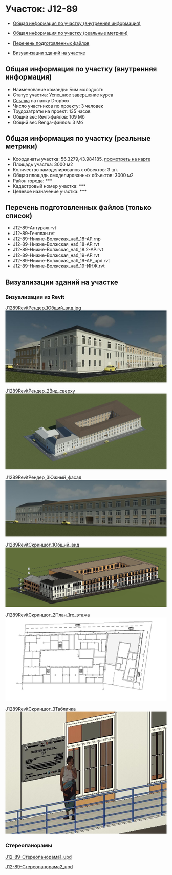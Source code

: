 # Участок: J12-89

* [Общая информация по участку (внутренняя информация)](#Chapter1)

* [Общая информация по участку (реальные метрики)](#Chapter2)

* [Перечень подготовленных файлов](#Chapter3)

* [Визуализации зданий на участке](#Chapter5)

## <a id="Chapter1"></a> Общая информация по участку (внутренняя информация)
+ Наименование команды: Бим молодость
+ Статус участка: Успешное завершение курса
+ [Ссылка](https://www.dropbox.com/sh/wvvgv1nw1iqred9/AACwmeW8dTaNu6s2PYTlFyZPa/J12_89?dl=0) на папку Dropbox
+ Число участников по проекту: 3 человек
+ Трудозатраты на проект: 135 часов
+ Общий вес Revit-файлов: 109 Мб
+ Общий вес Renga-файлов: 3 Мб
## <a id="Chapter2"></a> Общая информация по участку (реальные метрики)
+ Координаты участка: 56.3279,43.984185, [посмотреть на карте](https://yandex.ru/maps/47/nizhny-novgorod/?ll=43.984185%2C56.3279&z=19)
+ Площадь участка: 3000 м2
+ Количество замоделированных объектов: 3 шт.
+ Общая площадь смоделированных объектов: 3000 м2
+ Район города: *** 
+ Кадастровый номер участка: *** 
+ Целевое назначение участка: *** 
## <a id="Chapter3"></a> Перечень подготовленных файлов (только список)
+ J12-89-Антураж.rvt
+ J12-89-Генплан.rvt
+ J12-89-Нижне-Волжская_наб_18-АР.rnp
+ J12-89-Нижне-Волжская_наб_18-АР.rvt
+ J12-89-Нижне-Волжская_наб_18.2-АР.rvt
+ J12-89-Нижне-Волжская_наб_19-АР.rvt
+ J12-89-Нижне-Волжская_наб_19-АР_upd.rvt
+ J12-89-Нижне-Волжская_наб_19-ИНЖ.rvt
## <a id="Chapter5"></a> Визуализации зданий на участке
### Визуализации из Revit
J1289RevitРендер_1Общий_вид.jpg
![J12-89-Revit-Рендер_1-Общий_вид.jpg](/Images/J12_89/J12-89-Revit-Рендер_1-Общий_вид.jpg_Compressed.jpg)

J1289RevitРендер_2Вид_сверху
![J12-89-Revit-Рендер_2-Вид_сверху](/Images/J12_89/J12-89-Revit-Рендер_2-Вид_сверху_Compressed.jpg)

J1289RevitРендер_3Южный_фасад
![J12-89-Revit-Рендер_3-Южный_фасад](/Images/J12_89/J12-89-Revit-Рендер_3-Южный_фасад_Compressed.jpg)

J1289RevitСкриншот_1Общий_вид
![J12-89-Revit-Скриншот_1-Общий_вид](/Images/J12_89/J12-89-Revit-Скриншот_1-Общий_вид_Compressed.jpg)

J1289RevitСкриншот_2План_1го_этажа
![J12-89-Revit-Скриншот_2-План_1-го_этажа](/Images/J12_89/J12-89-Revit-Скриншот_2-План_1-го_этажа_Compressed.jpg)

J1289RevitСкриншот_3Табличка
![J12-89-Revit-Скриншот_3-Табличка](/Images/J12_89/J12-89-Revit-Скриншот_3-Табличка_Compressed.jpg)

### Стереопанорамы
[J12-89-Стереопанорама1_upd](https://pano.autodesk.com/pano.html?url=jpgs/c83db002-1b66-420f-aaf8-938039efc117&version=2)

[J12-89-Стереопанорама2_upd](https://pano.autodesk.com/pano.html?url=jpgs/dd2133ca-354b-476e-8770-acc326f8d7a9&version=2)

